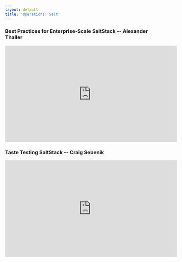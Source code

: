 ```yaml
---
layout: default
title: 'Operations: Salt'
---
```


### Best Practices for Enterprise-Scale SaltStack -- Alexander Thaller

<iframe width="560" height="315" src="https://www.youtube-nocookie.com/embed/yWhvgLqgYR0" title="YouTube video player" frameborder="0" allow="accelerometer; autoplay; clipboard-write; encrypted-media; gyroscope; picture-in-picture; web-share" allowfullscreen></iframe>

### Taste Testing SaltStack -- Craig Sebenik

<iframe width="560" height="315" src="https://www.youtube-nocookie.com/embed/juCv81Kyuo8" title="YouTube video player" frameborder="0" allow="accelerometer; autoplay; clipboard-write; encrypted-media; gyroscope; picture-in-picture; web-share" allowfullscreen></iframe>
